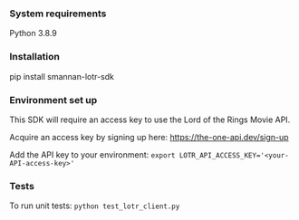 ### System requirements

Python 3.8.9


### Installation

pip install smannan-lotr-sdk 


### Environment set up

This SDK will require an access key to use the Lord of the Rings Movie API.

Acquire an access key by signing up here: https://the-one-api.dev/sign-up

Add the API key to your environment: `export LOTR_API_ACCESS_KEY='<your-API-access-key>'`


### Tests

To run unit tests: `python test_lotr_client.py`